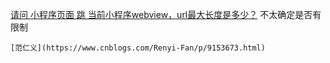 [请问 小程序页面 跳 当前小程序webview，url最大长度是多少？](https://developers.weixin.qq.com/community/develop/doc/000cca1ea403185b24a88f40e5bc00?highLine=webview%2520url%2520%25E9%2595%25BF%25E5%25BA%25A6)
	不太确定是否有限制
    
    [范仁义](https://www.cnblogs.com/Renyi-Fan/p/9153673.html)
